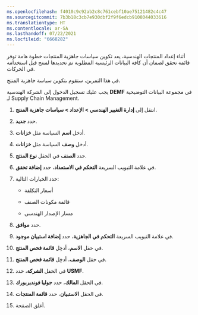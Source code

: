 ```yaml
---
ms.openlocfilehash: f4010c9c92ab2c8c761cebf10ae75121482c4c47
ms.sourcegitcommit: 7b3b18c3cb7e930dbf2f9f6edcb9108044033616
ms.translationtype: HT
ms.contentlocale: ar-SA
ms.lasthandoff: 07/22/2021
ms.locfileid: "6668282"
---
```

أثناء إعداد المنتجات الهندسية، يعد تكوين سياسات جاهزية المنتجات خطوة هامة توفر قائمة تحقق لضمان أن كافة البيانات الرئيسية المطلوبة تم تحديدها لمنتج قبل استخدامه في الحركات.

في هذا التمرين، ستقوم بتكوين سياسة جاهزية المنتج.

يجب عليك تسجيل الدخول إلى الشركة الهندسية **DEMF** في مجموعة البيانات التوضيحية لـ Supply Chain Management.

1. انتقل إلى **إدارة التغيير الهندسي > الإعداد > سياسات جاهزية المنتج**.

1. حدد **جديد‎**.

1. أدخل **اسم** السياسة مثل **خزانات**.

1. أدخل **وصف** السياسة مثل **خزانات**.

1. حدد **الصنف** في الحقل **نوع المنتج**.

1. في علامة التبويب السريعة **التحكم في الاستعداد**، حدد **إضافة تحقق**.

1. حدد الخيارات التالية:

    - أسعار التكلفة

    - قائمة مكونات الصنف

    - مسار الإصدار الهندسي

1. حدد **موافق**.

1. في علامة التبويب السريعة **التحكم في الجاهزية**، حدد **إضافة استبيان موجود**.

1. في حقل **الاسم**، أدخِل **قائمة فحص المنتج**.

1. في حقل **الوصف**، أدخِل **قائمة فحص المنتج**.

1. في الحقل **الشركة**، حدد **USMF**.

1. في الحقل **المالك**، حدد **جوليا فونديربورك**.

1. في الحقل **الاستبيان**، حدد **قائمة المنتجات**.

1. أغلق الصفحة.

